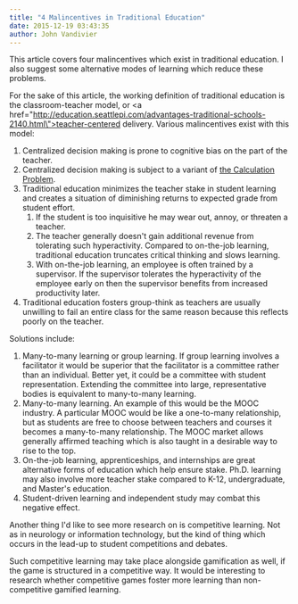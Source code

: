 ```yaml
---
title: "4 Malincentives in Traditional Education"
date: 2015-12-19 03:43:35
author: John Vandivier
---
```




This article covers four malincentives which exist in traditional education. I also suggest some alternative modes of learning which reduce these problems.

For the sake of this article, the working definition of traditional education is the classroom-teacher model, or <a href=\"http://education.seattlepi.com/advantages-traditional-schools-2140.html\">teacher-centered delivery</a>. Various malincentives exist with this model:
<ol>
	<li>Centralized decision making is prone to cognitive bias on the part of the teacher.</li>
	<li>Centralized decision making is subject to a variant of <a href=\"https://en.wikipedia.org/wiki/Economic_calculation_problem\">the Calculation Problem</a>.</li>
	<li>Traditional education minimizes the teacher stake in student learning and creates a situation of diminishing returns to expected grade from student effort.
<ol>
	<li>If the student is too inquisitive he may wear out, annoy, or threaten a teacher.</li>
	<li>The teacher generally doesn't gain additional revenue from tolerating such hyperactivity. Compared to on-the-job learning, traditional education truncates critical thinking and slows learning.</li>
	<li>With on-the-job learning, an employee is often trained by a supervisor. If the supervisor tolerates the hyperactivity of the employee early on then the supervisor benefits from increased productivity later.</li>
</ol>
</li>
	<li>Traditional education fosters group-think as teachers are usually unwilling to fail an entire class for the same reason because this reflects poorly on the teacher.</li>
</ol>
Solutions include:
<ol>
	<li>Many-to-many learning or group learning. If group learning involves a facilitator it would be superior that the facilitator is a committee rather than an individual. Better yet, it could be a committee with student representation. Extending the committee into large, representative bodies is equivalent to many-to-many learning.</li>
	<li>Many-to-many learning. An example of this would be the MOOC industry. A particular MOOC would be like a one-to-many relationship, but as students are free to choose between teachers and courses it becomes a many-to-many relationship. The MOOC market allows generally affirmed teaching which is also taught in a desirable way to rise to the top.</li>
	<li>On-the-job learning, apprenticeships, and internships are great alternative forms of education which help ensure stake. Ph.D. learning may also involve more teacher stake compared to K-12, undergraduate, and Master's education.</li>
	<li>Student-driven learning and independent study may combat this negative effect.</li>
</ol>
Another thing I'd like to see more research on is competitive learning. Not as in neurology or information technology, but the kind of thing which occurs in the lead-up to student competitions and debates.

Such competitive learning may take place alongside gamification as well, if the game is structured in a competitive way. It would be interesting to research whether competitive games foster more learning than non-competitive gamified learning.